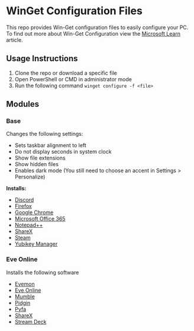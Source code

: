 # WinGet Configuration Files
This repo provides Win-Get configuration files to easily configure your PC. To find out more about Win-Get Configuration view the [Microsoft Learn](https://learn.microsoft.com/en-us/windows/package-manager/configuration/) article.

## Usage Instructions
1. Clone the repo or download a specific file
2. Open PowerShell or CMD in administrator mode
3. Run the following command
   `winget configure -f <file>`

## Modules
### Base
Changes the following settings:
- Sets taskbar alignment to left
- Do not display seconds in system clock
- Show file extensions
- Show hidden files
- Enables dark mode (You still need to choose an accent in Settings > Personalize)

**Installs:**
- [Discord](https://winget.run/pkg/Discord/Discord)
- [Firefox](https://winget.run/pkg/Mozilla/Firefox)
- [Google Chrome](https://winget.run/pkg/Google/Chrome)
- [Microsoft Office 365](https://winget.run/pkg/Microsoft/Office)
- [Notepad++](https://winget.run/pkg/Notepad++/Notepad++)
- [ShareX](https://winget.run/pkg/ShareX/ShareX)
- [Steam](https://winget.run/pkg/Valve/Steam)
- [Yubikey Manager](https://winget.run/pkg/Yubico/YubikeyManager)

### Eve Online
Installs the following software
- [Evemon](https://winget.run/pkg/EVEMonDevelopmentTeam)
- [Eve Online](https://winstall.app/apps/CCPGames.EVEOnline)
- [Mumble](https://winget.run/pkg/Mumble/Mumble.Client)
- [Pidgin](https://winget.run/pkg/Pidgin/Pidgin)
- [Pyfa](https://winget.run/pkg/pyfa/pyfa)
- [ShareX](https://winget.run/pkg/ShareX/ShareX)
- [Stream Deck](https://www.elgato.com/ww/en/s/explore-stream-deck)

